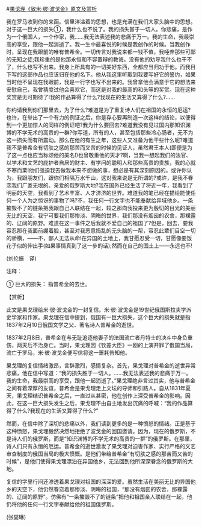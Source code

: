 #[果戈理《致米·彼·波戈金》原文及赏析](https://www.vrrw.net/wx/12068.html)

我在罗马收到你的来函。信里洋溢着的思想，也是充满在我们大家头脑中的思想。对于这一巨大的损失①，我什么也不说了。我的损失甚于一切人。你悲痛，是作为一个俄国人，一个作家，我……我无法表述我的悲痛于万一。我的生命，我最崇高的享受，跟他一起消逝了。我一生中最喜悦的时候是我创作的时候。当我创作时，呈现在我眼前的唯有普希金。一切传言对我说来都一钱不值，我唾弃那些可鄙的无知之徒;我珍重的是他那永恒和不容置辩的教诲。没有他的劝导我什么也干不了，什么也写不出来。我身上所具有的一切美好东西，全都应当归功于他。而我目下写的这部作品也应该归在他的名下。他从我这里听取到我要写好它的誓约，如果当时他不呈现在我眼前，我是一行字也写不出来的。我曾拿他会满意于它的想法来安慰自己，我曾猜度过他会喜欢它，而这是对我的最高的和头等的奖赏。现在这种奖赏是无可期待了!我的作品算得了什么?我现在的生活又算得了什么?……

你约请我到你们那里去，为了什么?难道是为了重复诗人们在祖国的永恒的厄运?也许，在举出了一个有力的例证之后，你是存心要再制造一次这样的结论，以便得到一个更加惊人的同样的例证吧?我为什么要回去?难道我没有见过国内那知识渊博的不学无术的高贵的一群?你写道，所有的人，甚至包括那些冷心肠者，无不为这一损失而有所震动。那么在他的有生之年，这些人又准备为他干些什么呢?难道我不是普希金有切肤之感的那苦而又苦的时候的见证人，虽然君王本人(即便是为了这一点也应当称颂他的美名!)也曾敬重他的天才?啊，当我一想起我们的法官、以学术和文艺的庇护者自居的财主、有学问的聪明人和那些高贵的贵族，我的心就不寒而栗!他们强迫我去做我本来不想做的事，想必是有其深刻原因的。或许你认为，我跟朋友们，跟你们相隔万水千山，这对我来说是无所谓的?或许，是我不眷恋我们广袤无垠的、亲爱的俄罗斯大地?我在国外已经生活了将近一年，我看到了明丽的天空，我看到了艺术丰富、人才济济的世界。难道我的笔已经在描绘能使任何一个人为之惊讶的事物了吗?不，我任何一行文字也不能奉献给异域他乡。一条摧毁不了的链条把我跟自己人联结在一起，较之那向我投来更为殷切的目光的美丽无比的天空，我宁可要我们那惨淡、阴晦的世界，我们那没有烟囱的农舍，那裸露的、辽阔的原野。难道在这一事件之后我就不爱自己的祖国了?但是，回去，要我容忍那在我面前绷着脸，甚至对我恶意捣乱的无头脑的一帮，容忍此辈们目空一切的骄横，——不，鄙人无法从命!在异国的土地上，我甘愿忍受一切，甘愿像要饭花子似的伸出手(如果事情真到了这一步的话);然而在自己的国土上——永远也不!

(刘伦振　译)

注释：

① 巨大的损失： 指普希金的去世。



【赏析】

此文是果戈理给米·彼·波戈金的一封复信。米·彼·波戈金是19世纪俄国斯拉夫学派史学家和作家。果戈理在信中提到，俄国有一巨大损失，这个巨大的损失就是指1837年2月10日俄国文学之父、著名诗人普希金的逝世。

1837年2月8日，普希金在与无耻追逐他妻子的法国流亡者丹特士的决斗中身负重伤，两天后不治身亡。当时，果戈理因《钦差大臣》一剧的上演开罪了俄国当局，流亡于罗马，米·彼·波戈金便写信将这一噩耗告知他。

果戈理的复信情绪激昂，言辞激烈，感情复杂。首先，果戈理对普希金的逝世异常悲痛，他在信中写道：“我的损失胜于一切人。……我无法表述我的悲痛于万一。我的生命，我最崇高的享受，跟他一起消逝了。”果戈理绝非言过其实，他与普希金之间有着深厚的友谊，普希金是果戈理走上文坛的导师和引路人。自从1831年夏天，果戈理结识普希金之后，一直过从甚密，他在创作上深受普希金的影响。因此，在这一巨大损失发生之后，果戈理不由自主地发出沉痛的呼喊：“我的作品算得了什么?我现在的生活又算得了什么?”

然而，在信中除了深切的悲痛以外，我们读到更多的是一种愤怒的情绪。正是基于这种愤怒，果戈理毅然决然地拒绝了波戈金的回国邀请。因为，现在的俄罗斯，不是诗人们的俄罗斯，而是“知识渊博的不学无术的高贵的一群”的俄罗斯。在那里，诗人们只有永恒的厄运。普希金的逝世激发了果戈理对迫害作家、实行严格的文艺审查制度的俄国当局的极大愤慨。是他们带给普希金“有切肤之感的那苦而又苦的时候”，是他们使得果戈理漂泊在异国他乡，无法回到他所深深眷念的俄罗斯的大地。

复信的字里行间还渗透着果戈理对祖国的深深的爱。虽然生活在美丽无比的异国他乡的天空下，他仍然眷恋着那惨淡、阴晦的祖国，“那没有烟囱的农舍，那裸露的、辽阔的原野”。仿佛有“一条摧毁不了的链条”把他和祖国亲人联结在一起，他仍将他的任何一行文字奉献给他的祖国俄罗斯。

(张燮琳)

